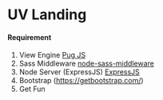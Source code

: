 # UV Landing


#### Requirement
1. View Engine [Pug JS](https://pugjs.org/api/getting-started.html)
2. Sass Middleware [node-sass-middleware](https://www.npmjs.com/package/node-sass-middleware)
3. Node Server (ExpressJS) [ExpressJS](https://expressjs.com/es/)
4. Bootstrap (https://getbootstrap.com/)
5. Get Fun

